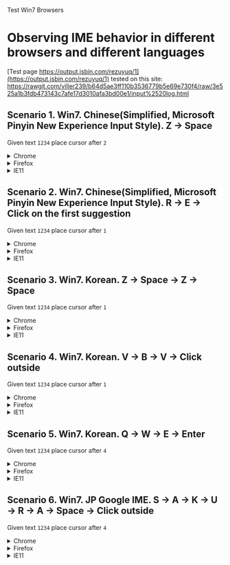 Test Win7 Browsers
# Observing IME behavior in different browsers and different languages

[Test page https://output.jsbin.com/rezuyuq/1](https://output.jsbin.com/rezuyuq/1)
tested on this site: https://rawgit.com/viller239/b64d5ae3ff110b3536779b5e69e730f4/raw/3e525a1b3fdb473143c7afe17d3010afa3bd00e1/input%2520log.html

## Scenario 1. Win7. Chinese(Simplified, Microsoft Pinyin New Experience Input Style). Z -> Space
Given text `1234` place cursor after `2`
<details><summary>Chrome</summary>
```1.   MutationObserver         'link  print log \n\n \n\[]        <br />
2.   selectionchange          'link  print log \n\n \n\[0,0]     <br />
3.   selectionchange          '1234'                   [2,2]     
1.   keydown                  '1234'                   [2,2]     {"keyCode":229,"key":"Process","code":"KeyZ"}<br />
2.   compositionstart         '1234'                   [2,2]     {"data":""}<br />
3.   compositionupdate        '1234'                   [2,2]     {"data":"z"}<br />
4.   input                    '12z34'                  [2,3]     <br />
5.   MutationObserver         '12z34'                  [2,3]     <br />
6.   selectionchange          '12z34'                  [3,3]     <br />
7.   selectionchange          '12z34'                  [3,3]     <br />
8.   keyup                    '12z34'                  [3,3]     {"keyCode":90,"key":"z","code":"KeyZ"}<br />
1.   keydown                  '12z34'                  [3,3]     {"keyCode":229,"key":"Process","code":"Space"}<br />
2.   compositionupdate        '12z34'                  [2,3]     {"data":"在"}<br />
3.   input                    '12在34'                  [2,3]     <br />
4.   MutationObserver         '12在34'                  [2,3]     <br />
5.   selectionchange          '12在34'                  [3,3]     <br />
6.   selectionchange          '12在34'                  [3,3]     <br />
7.   selectionchange          '12在34'                  [3,3]     <br />
8.   keyup                    '12在34'                  [3,3]     {"keyCode":32,"key":" ","code":"Space"}<br />
9.   compositionend           '12在34'                  [3,3]     {"data":"在"}```<br />
</details>
<details><summary>Firefox</summary>
```1.   MutationObserver         'link print log\n\n\n\n\n[1,1]     <br />
2.   selectionchange          '1234'                   [2,2]     <br />
3.   compositionstart         '1234'                   [2,2]     {"data":"","locale":""}<br />
4.   compositionupdate        '1234'                   [2,2]     {"data":"z","locale":""}<br />
5.   input                    '12z34'                  [3,3]     <br />
6.   MutationObserver         '12z34'                  [3,3]     <br />
7.   selectionchange          '12z34'                  [3,3]     <br />
8.   compositionupdate        '12z34'                  [3,3]     {"data":"在","locale":""}<br />
9.   input                    '12在34'                  [3,3]     <br />
10.  MutationObserver         '12在34'                  [3,3]     <br />
11.  compositionend           '12在34'                  [3,3]     {"data":"在","locale":""}<br />
12.  input                    '12在34'                  [3,3]     <br />
13.  MutationObserver         '12在34'                  [3,3]     <br />```
</details>
<details><summary>IE11</summary>
```1.   MutationObserver         'undefined'              []       <br /> 
2.   selectionchange          'link print log \n\n \n\n[0,0]     <br />
3.   selectionchange          '1234'                   [2,2]     <br />
1.   keydown                  '1234'                   [2,2]     {"keyCode":229,"key":"z"}<br />
2.   compositionstart         '1234'                   [2,2]     {"data":"","locale":"zh-CN"}<br />
3.   compositionupdate        '12z34'                  [3,3]     {"data":"z","locale":"zh-CN"}<br />
4.   MutationObserver         '12z34'                  [3,3]     <br />
5.   keyup                    '12z34'                  [3,3]     {"keyCode":90,"key":"z"}<br />
1.   keydown                  '12z34'                  [3,3]     {"keyCode":229,"key":"Spacebar"}<br />
2.   compositionupdate        '12在34'                  [3,3]     {"data":"在","locale":"zh-CN"}<br />
3.   MutationObserver         '12在34'                  [3,3]     <br />
4.   keyup                    '12在34'                  [3,3]     {"keyCode":32,"key":"Spacebar"}<br />
5.   compositionend           '12在34'                  [3,3]     {"data":"在","locale":"zh-CN"}<br />
6.   selectionchange          '12在34'                  [3,3]     <br />```
</details>

## Scenario 2. Win7. Chinese(Simplified, Microsoft Pinyin New Experience Input Style). R -> E -> Click on the first suggestion
Given text `1234` place cursor after `1`
<details><summary>Chrome</summary>
```1.   MutationObserver         'link  print log \n\n \n\[]        <br />
2.   selectionchange          '1234'                   [1,1]     <br />
1.   keydown                  '1234'                   [1,1]     {"keyCode":229,"key":"Process","code":"KeyR"}<br />
2.   compositionstart         '1234'                   [1,1]     {"data":""}<br />
3.   compositionupdate        '1234'                   [1,1]     {"data":"r"}<br />
4.   input                    '1r234'                  [1,2]     <br />
5.   MutationObserver         '1r234'                  [1,2]     <br />
6.   selectionchange          '1r234'                  [2,2]     <br />
7.   selectionchange          '1r234'                  [2,2]     <br />
8.   keyup                    '1r234'                  [2,2]     {"keyCode":82,"key":"r","code":"KeyR"}<br />
1.   keydown                  '1r234'                  [2,2]     {"keyCode":229,"key":"Process","code":"KeyE"}<br />
2.   compositionupdate        '1r234'                  [1,2]     {"data":"re"}<br />
3.   input                    '1re234'                 [1,3]     <br />
4.   MutationObserver         '1re234'                 [1,3]     <br />
5.   selectionchange          '1re234'                 [3,3]     <br />
6.   selectionchange          '1re234'                 [3,3]     <br />
7.   selectionchange          '1re234'                 [3,3]     <br />
8.   selectionchange          '1re234'                 [3,3]     <br />
9.   keyup                    '1re234'                 [3,3]     {"keyCode":69,"key":"e","code":"KeyE"}<br />
10.  compositionupdate        '1re234'                 [1,3]     {"data":"热"}<br />
11.  input                    '1热234'                  [1,2]     <br />
12.  MutationObserver         '1热234'                  [1,2]     <br />
13.  selectionchange          '1热234'                  [2,2]     <br />
14.  selectionchange          '1热234'                  [2,2]     <br />
15.  selectionchange          '1热234'                  [2,2]     <br />
16.  compositionend           '1热234'                  [2,2]     {"data":"热"}<br />```
</details>
<details><summary>Firefox</summary>
```1.   MutationObserver         'link print log\n\n\n\n\n[1,1]     <br />
2.   selectionchange          '1234'                   [1,1]     <br />
3.   compositionstart         '1234'                   [1,1]     {"data":"","locale":""}<br />
4.   compositionupdate        '1234'                   [1,1]     {"data":"r","locale":""}<br />
5.   input                    '1r234'                  [2,2]     <br />
6.   MutationObserver         '1r234'                  [2,2]     <br />
7.   selectionchange          '1r234'                  [2,2]     <br />
8.   compositionupdate        '1r234'                  [2,2]     {"data":"re","locale":""}<br />
9.   input                    '1re234'                 [3,3]     <br />
10.  MutationObserver         '1re234'                 [3,3]     <br />
11.  selectionchange          '1re234'                 [3,3]     <br />
12.  compositionupdate        '1re234'                 [3,3]     {"data":"热","locale":""}<br />
13.  input                    '1热234'                  [2,2]     <br />
14.  MutationObserver         '1热234'                  [2,2]     <br />
15.  selectionchange          '1热234'                  [2,2]     <br />
16.  compositionend           '1热234'                  [2,2]     {"data":"热","locale":""}<br />
17.  input                    '1热234'                  [2,2]     
18.  MutationObserver         '1热234'                  [2,2]   <br />```  
</details>
<details><summary>IE11</summary>
```1.   MutationObserver         'undefined'              []        <br />
2.   selectionchange          'link print log \n\n \n\n[0,0]     <br />
3.   selectionchange          '1234'                   [1,1]     <br />
1.   keydown                  '1234'                   [1,1]     {"keyCode":229,"key":"r"}<br />
2.   compositionstart         '1234'                   [1,1]     {"data":"","locale":"zh-CN"}<br />
3.   compositionupdate        '1r234'                  [2,2]     {"data":"r","locale":"zh-CN"}<br />
4.   MutationObserver         '1r234'                  [2,2]     <br />
5.   keyup                    '1r234'                  [2,2]     {"keyCode":82,"key":"r"}<br />
1.   keydown                  '1r234'                  [2,2]     {"keyCode":229,"key":"e"}<br />
2.   compositionupdate        '1re234'                 [3,3]     {"data":"re","locale":"zh-CN"}<br />
3.   MutationObserver         '1re234'                 [3,3]     <br />
4.   keyup                    '1re234'                 [3,3]     {"keyCode":69,"key":"e"}<br />
5.   compositionupdate        '1热234'                  [2,2]     {"data":"热","locale":"zh-CN"}<br />
6.   MutationObserver         '1热234'                  [2,2]     <br />
7.   compositionend           '1热234'                  [2,2]     {"data":"热","locale":"zh-CN"}<br />
8.   selectionchange          '1热234'                  [2,2]     <br />```
</details>

## Scenario 3. Win7. Korean. Z -> Space -> Z -> Space
Given text `1234` place cursor after `1`
<details><summary>Chrome</summary>
```1.   MutationObserver         'link  print log \n\n \n\[]        <br />
2.   selectionchange          '1234'                   [1,1]     <br />
1.   keydown                  '1234'                   [1,1]     {"keyCode":229,"key":"Process","code":"KeyZ"}<br />
2.   compositionstart         '1234'                   [1,1]     {"data":""}<br />
3.   compositionupdate        '1234'                   [1,1]     {"data":"ㅋ"}<br />
4.   input                    '1ㅋ234'                  [1,2]     <br />
5.   MutationObserver         '1ㅋ234'                  [1,2]     <br />
6.   keyup                    '1ㅋ234'                  [1,1]     {"keyCode":90,"key":"z","code":"KeyZ"}<br />
7.   selectionchange          '1ㅋ234'                  [1,1]     <br />
8.   selectionchange          '1ㅋ234'                  [1,1]     <br />
1.   keydown                  '1ㅋ234'                  [1,1]     {"keyCode":229,"key":"Process","code":"Space"}<br />
2.   compositionupdate        '1ㅋ234'                  [1,2]     {"data":"ㅋ"}<br />
3.   input                    '1ㅋ234'                  [2,2]     <br />
4.   compositionend           '1ㅋ234'                  [2,2]     {"data":"ㅋ"}<br />
1.   keydown                  '1ㅋ234'                  [2,2]     {"keyCode":32,"key":" ","code":"Space"}<br />
2.   keypress                 '1ㅋ234'                  [2,2]     {"charCode":32,"keyCode":32,"key":" ","code":"Space"}<br />
3.   input                    '1ㅋ 234'                 [3,3]     <br />
4.   MutationObserver         '1ㅋ 234'                 [3,3]     <br />
5.   selectionchange          '1ㅋ 234'                 [3,3]     <br />
6.   selectionchange          '1ㅋ 234'                 [3,3]     <br />
7.   selectionchange          '1ㅋ 234'                 [3,3]     <br />
8.   keyup                    '1ㅋ 234'                 [3,3]     {"keyCode":32,"key":" ","code":"Space"}<br />
1.   keydown                  '1ㅋ 234'                 [3,3]     {"keyCode":229,"key":"Process","code":"KeyZ"}<br />
2.   compositionstart         '1ㅋ 234'                 [3,3]     {"data":""}<br />
3.   compositionupdate        '1ㅋ 234'                 [3,3]     {"data":"ㅋ"}<br />
4.   input                    '1ㅋ ㅋ234'                [3,4]     <br />
5.   MutationObserver         '1ㅋ ㅋ234'                [3,4]     <br />
6.   selectionchange          '1ㅋ ㅋ234'                [3,3]     <br />
7.   selectionchange          '1ㅋ ㅋ234'                [3,3]     <br />
8.   keyup                    '1ㅋ ㅋ234'                [3,3]     {"keyCode":90,"key":"z","code":"KeyZ"}<br />
1.   keydown                  '1ㅋ ㅋ234'                [3,3]     {"keyCode":229,"key":"Process","code":"Space"}<br />
2.   compositionupdate        '1ㅋ ㅋ234'                [3,4]     {"data":"ㅋ"}<br />
3.   input                    '1ㅋ ㅋ234'                [4,4]     <br />
4.   compositionend           '1ㅋ ㅋ234'                [4,4]     {"data":"ㅋ"}<br />
1.   keydown                  '1ㅋ ㅋ234'                [4,4]     {"keyCode":32,"key":" ","code":"Space"}<br />
2.   keypress                 '1ㅋ ㅋ234'                [4,4]     {"charCode":32,"keyCode":32,"key":" ","code":"Space"}<br />
3.   input                    '1ㅋ ㅋ 234'               [5,5]     <br />
4.   MutationObserver         '1ㅋ ㅋ 234'               [5,5]     <br />
5.   selectionchange          '1ㅋ ㅋ 234'               [5,5]     <br />
6.   selectionchange          '1ㅋ ㅋ 234'               [5,5]     <br />
7.   selectionchange          '1ㅋ ㅋ 234'               [5,5]     <br />
8.   keyup                    '1ㅋ ㅋ 234'               [5,5]     {"keyCode":32,"key":" ","code":"Space"}<br />```
</details>
<details><summary>Firefox</summary>
```1.   MutationObserver         'link print log\n\n\n\n\n[1,1]     <br />
2.   selectionchange          '1234'                   [1,1]     <br />
3.   compositionstart         '1234'                   [1,1]     {"data":"","locale":""}<br />
4.   compositionupdate        '1234'                   [1,1]     {"data":"ㅋ","locale":""}<br />
5.   input                    '1ㅋ234'                  [2,2]     <br />
6.   MutationObserver         '1ㅋ234'                  [2,2]     <br />
7.   selectionchange          '1ㅋ234'                  [2,2]     <br />
8.   input                    '1ㅋ234'                  [2,2]     <br />
9.   MutationObserver         '1ㅋ234'                  [2,2]     <br />
10.  MutationObserver         '1ㅋ234'                  [2,2]     <br />
11.  compositionend           '1ㅋ234'                  [2,2]     {"data":"ㅋ","locale":""}<br />
12.  input                    '1ㅋ234'                  [2,2]     <br />
1.   keydown                  '1ㅋ234'                  [2,2]     {"keyCode":32,"key":" ","code":"Space"}<br />
2.   keypress                 '1ㅋ234'                  [2,2]     {"charCode":32,"keyCode":0,"key":" ","code":"Space"}<br />
3.   input                    '1ㅋ 234'                 [3,3]     <br />
4.   MutationObserver         '1ㅋ 234'                 [3,3]     <br />
5.   selectionchange          '1ㅋ 234'                 [3,3]     <br />
6.   keyup                    '1ㅋ 234'                 [3,3]     {"keyCode":32,"key":" ","code":"Space"}<br />
7.   compositionstart         '1ㅋ 234'                 [3,3]     {"data":"","locale":""}<br />
8.   compositionupdate        '1ㅋ 234'                 [3,3]     {"data":"ㅋ","locale":""}<br />
9.   input                    '1ㅋ ㅋ234'                [4,4]     <br />
10.  MutationObserver         '1ㅋ ㅋ234'                [4,4]     <br />
11.  selectionchange          '1ㅋ ㅋ234'                [4,4]     <br />
12.  input                    '1ㅋ ㅋ234'                [4,4]     <br />
13.  MutationObserver         '1ㅋ ㅋ234'                [4,4]     <br />
14.  MutationObserver         '1ㅋ ㅋ234'                [4,4]     <br />
15.  compositionend           '1ㅋ ㅋ234'                [4,4]     {"data":"ㅋ","locale":""}<br />
16.  input                    '1ㅋ ㅋ234'                [4,4]     <br />
1.   keydown                  '1ㅋ ㅋ234'                [4,4]     {"keyCode":32,"key":" ","code":"Space"}<br />
2.   keypress                 '1ㅋ ㅋ234'                [4,4]     {"charCode":32,"keyCode":0,"key":" ","code":"Space"}<br />
3.   input                    '1ㅋ ㅋ 234'               [5,5]     <br />
4.   MutationObserver         '1ㅋ ㅋ 234'               [5,5]     <br />
5.   selectionchange          '1ㅋ ㅋ 234'               [5,5]     <br />
6.   keyup                    '1ㅋ ㅋ 234'               [5,5]     {"keyCode":32,"key":" ","code":"Space"}<br />```
</details>
<details><summary>IE11</summary>
```1.   MutationObserver         'undefined'              []        <br />
2.   selectionchange          'link print log \n\n \n\n[0,0]     <br />
3.   selectionchange          '1234'                   [1,1]     <br />
1.   keydown                  '1ㅋ234'                  [2,2]     {"keyCode":229,"key":"z"}<br />
2.   compositionstart         '1ㅋ234'                  [2,2]     {"data":"ㅋ","locale":"ko-KR"}<br />
3.   selectionchange          '1ㅋ234'                  [1,2]     <br />
4.   compositionupdate        '1ㅋ234'                  [1,2]     {"data":"ㅋ","locale":"ko-KR"}<br />
5.   MutationObserver         '1ㅋ234'                  [1,2]     <br />
6.   keyup                    '1ㅋ234'                  [1,2]     {"keyCode":90,"key":"z"}<br />
1.   keydown                  '1ㅋ234'                  [1,2]     {"keyCode":229,"key":"Spacebar"}<br />
2.   selectionchange          '1ㅋ234'                  [2,2]     <br />
3.   compositionend           '1ㅋ234'                  [2,2]     {"data":"ㅋ","locale":"ko-KR"}<br />
1.   keydown                  '1ㅋ234'                  [2,2]     {"keyCode":32,"key":"Spacebar"}<br />
2.   keypress                 '1ㅋ234'                  [2,2]     {"charCode":32,"keyCode":32,"key":"Spacebar"}<br />
3.   MutationObserver         '1ㅋ 234'                 [3,3]     <br />
4.   keyup                    '1ㅋ 234'                 [3,3]     {"keyCode":32,"key":"Spacebar"}<br />
5.   keyup                    '1ㅋ 234'                 [3,3]     {"keyCode":32,"key":"Spacebar"}<br />
1.   keydown                  '1ㅋ ㅋ234'                [4,4]     {"keyCode":229,"key":"z"}<br />
2.   compositionstart         '1ㅋ ㅋ234'                [4,4]     {"data":"ㅋ","locale":"ko-KR"}<br />
3.   selectionchange          '1ㅋ ㅋ234'                [3,4]     <br />
4.   compositionupdate        '1ㅋ ㅋ234'                [3,4]     {"data":"ㅋ","locale":"ko-KR"}<br />
5.   MutationObserver         '1ㅋ ㅋ234'                [3,4]     <br />
6.   keyup                    '1ㅋ ㅋ234'                [3,4]     {"keyCode":90,"key":"z"}<br />
1.   keydown                  '1ㅋ ㅋ234'                [3,4]     {"keyCode":229,"key":"Spacebar"}<br />
2.   selectionchange          '1ㅋ ㅋ234'                [4,4]     <br />
3.   compositionend           '1ㅋ ㅋ234'                [4,4]     {"data":"ㅋ","locale":"ko-KR"}<br />
1.   keydown                  '1ㅋ ㅋ234'                [4,4]     {"keyCode":32,"key":"Spacebar"}<br />
2.   keypress                 '1ㅋ ㅋ234'                [4,4]     {"charCode":32,"keyCode":32,"key":"Spacebar"}<br />
3.   MutationObserver         '1ㅋ ㅋ 234'               [5,5]     <br />
4.   keyup                    '1ㅋ ㅋ 234'               [5,5]     {"keyCode":32,"key":"Spacebar"}<br />
5.   keyup                    '1ㅋ ㅋ 234'               [5,5]     {"keyCode":32,"key":"Spacebar"}<br />
6.   selectionchange          '1ㅋ ㅋ 234'               [5,5]    <br />```
</details>

## Scenario 4. Win7. Korean. V -> B -> V -> Click outside
Given text `1234` place cursor after `1`
<details><summary>Chrome</summary>
```1.   MutationObserver         'link  print log \n\n \n\[]        <br />
2.   selectionchange          '1234'                   [1,1]     <br />
1.   keydown                  '1234'                   [1,1]     {"keyCode":229,"key":"Process","code":"KeyV"}<br />
2.   compositionstart         '1234'                   [1,1]     {"data":""}<br />
3.   compositionupdate        '1234'                   [1,1]     {"data":"ㅍ"}<br />
4.   input                    '1ㅍ234'                  [1,2]     <br />
5.   MutationObserver         '1ㅍ234'                  [1,2]     <br />
6.   selectionchange          '1ㅍ234'                  [1,1]     <br />
7.   selectionchange          '1ㅍ234'                  [1,1]     <br />
8.   keyup                    '1ㅍ234'                  [1,1]     {"keyCode":86,"key":"v","code":"KeyV"}<br />
1.   keydown                  '1ㅍ234'                  [1,1]     {"keyCode":229,"key":"Process","code":"KeyB"}<br />
2.   compositionupdate        '1ㅍ234'                  [1,2]     {"data":"퓨"}<br />
3.   input                    '1퓨234'                  [1,2]     <br />
4.   MutationObserver         '1퓨234'                  [1,2]     <br />
5.   selectionchange          '1퓨234'                  [1,1]     <br />
6.   selectionchange          '1퓨234'                  [1,1]     <br />
7.   selectionchange          '1퓨234'                  [1,1]     <br />
8.   keyup                    '1퓨234'                  [1,1]     {"keyCode":66,"key":"b","code":"KeyB"}<br />
1.   keydown                  '1퓨234'                  [1,1]     {"keyCode":229,"key":"Process","code":"KeyV"}<br />
2.   compositionupdate        '1퓨234'                  [1,2]     {"data":"픂"}<br />
3.   input                    '1픂234'                  [1,2]     <br />
4.   MutationObserver         '1픂234'                  [1,2]     <br />
5.   selectionchange          '1픂234'                  [1,1]     <br />
6.   selectionchange          '1픂234'                  [1,1]     <br />
7.   selectionchange          '1픂234'                  [1,1]     <br />
8.   keyup                    '1픂234'                  [1,1]     {"keyCode":86,"key":"v","code":"KeyV"}<br />
9.   compositionupdate        '1픂234'                  [1,2]     {"data":""}<br />
10.  input                    '1234'                   [1,1]     <br />
11.  MutationObserver         '1234'                   [1,1]     <br />
12.  compositionend           '1234'                   [1,1]     {"data":""}<br />
13.  input                    '1픂234'                  [2,2]     <br />
14.  MutationObserver         '1픂234'                  [2,2]     <br />
15.  selectionchange          'link  print log \n\n \n\[0,0]     <br />
16.  selectionchange          'link  print log \n\n \n\[0,0]     <br />
17.  selectionchange          'link  print log \n\n \n\[0,0] <br />```
</details>
<details><summary>Firefox</summary>
```1.   MutationObserver         'link print log\n\n\n\n\n[1,1]     <br />
2.   selectionchange          '1234'                   [0,0]     <br />
3.   selectionchange          '1234'                   [1,1]     <br />
4.   compositionstart         '1234'                   [1,1]     {"data":"","locale":""}<br />
5.   compositionupdate        '1234'                   [1,1]     {"data":"ㅍ","locale":""}<br />
6.   input                    '1ㅍ234'                  [2,2]     <br />
7.   MutationObserver         '1ㅍ234'                  [2,2]     <br />
8.   selectionchange          '1ㅍ234'                  [2,2]     <br />
9.   compositionupdate        '1ㅍ234'                  [2,2]     {"data":"퓨","locale":""}<br />
10.  input                    '1퓨234'                  [2,2]     <br />
11.  MutationObserver         '1퓨234'                  [2,2]     <br />
12.  compositionupdate        '1퓨234'                  [2,2]     {"data":"픂","locale":""}<br />
13.  input                    '1픂234'                  [2,2]     <br />
14.  MutationObserver         '1픂234'                  [2,2]     <br />
15.  compositionend           '1픂234'                  [2,2]     {"data":"픂","locale":""}<br />
16.  input                    '1픂234'                  [2,2]     <br />
17.  MutationObserver         '1픂234'                  [2,2]     <br />
18.  selectionchange          'link print log\n\n\n\n\n[5,5]     <br />```
</details>
<details><summary>IE11</summary>
```1.   MutationObserver         'undefined'              []        <br />
2.   selectionchange          'link print log \n\n \n\n[0,0]     <br />
3.   selectionchange          '1234'                   [1,1]     <br />
1.   keydown                  '1ㅍ234'                  [2,2]     {"keyCode":229,"key":"v"}<br />
2.   compositionstart         '1ㅍ234'                  [2,2]     {"data":"ㅍ","locale":"ko-KR"}<br />
3.   selectionchange          '1ㅍ234'                  [1,2]     <br />
4.   compositionupdate        '1ㅍ234'                  [1,2]     {"data":"ㅍ","locale":"ko-KR"}<br />
5.   MutationObserver         '1ㅍ234'                  [1,2]     <br />
6.   keyup                    '1ㅍ234'                  [1,2]     {"keyCode":86,"key":"v"}<br />
1.   keydown                  '1ㅍ234'                  [1,2]     {"keyCode":229,"key":"b"}<br />
2.   selectionchange          '1퓨234'                  [1,2]     <br />
3.   compositionupdate        '1퓨234'                  [1,2]     {"data":"퓨","locale":"ko-KR"}<br />
4.   MutationObserver         '1퓨234'                  [1,2]     <br />
5.   keyup                    '1퓨234'                  [1,2]     {"keyCode":66,"key":"b"}<br />
1.   keydown                  '1퓨234'                  [1,2]     {"keyCode":229,"key":"v"}<br />
2.   selectionchange          '1픂234'                  [1,2]     <br />
3.   compositionupdate        '1픂234'                  [1,2]     {"data":"픂","locale":"ko-KR"}<br />
4.   MutationObserver         '1픂234'                  [1,2]     <br />
5.   keyup                    '1픂234'                  [1,2]     {"keyCode":86,"key":"v"}<br />
6.   selectionchange          '1픂234'                  [2,2]     <br />
7.   compositionupdate        '1픂234'                  [2,2]     {"data":"","locale":"ko-KR"}<br />
8.   selectionchange          '1픂234'                  [2,2]     <br />
9.   compositionend           'link print log \n\n \n\n[5,5]     {"data":"","locale":"ko-KR"}<br />```
</details>

## Scenario 5. Win7. Korean. Q -> W -> E -> Enter
Given text `1234` place cursor after `4`
<details><summary>Chrome</summary>
```1.   MutationObserver         'link  print log \n\n \n\[]        <br />
2.   selectionchange          '1234'                   [4,4]     <br />
1.   keydown                  '1234'                   [4,4]     {"keyCode":229,"key":"Process","code":"KeyQ"}<br />
2.   compositionstart         '1234'                   [4,4]     {"data":""}<br />
3.   compositionupdate        '1234'                   [4,4]     {"data":"ㅂ"}<br />
4.   input                    '1234ㅂ'                  [4,5]     <br />
5.   MutationObserver         '1234ㅂ'                  [4,5]     <br />
6.   selectionchange          '1234ㅂ'                  [4,4]     <br />
7.   selectionchange          '1234ㅂ'                  [4,4]     <br />
8.   keyup                    '1234ㅂ'                  [4,4]     {"keyCode":81,"key":"q","code":"KeyQ"}<br />
1.   keydown                  '1234ㅂ'                  [4,4]     {"keyCode":229,"key":"Process","code":"KeyW"}<br />
2.   compositionupdate        '1234ㅂ'                  [4,5]     {"data":"ㅂ"}<br />
3.   input                    '1234ㅂ'                  [5,5]     <br />
4.   compositionend           '1234ㅂ'                  [5,5]     {"data":"ㅂ"}<br />
5.   compositionstart         '1234ㅂ'                  [5,5]     {"data":""}<br />
6.   compositionupdate        '1234ㅂ'                  [5,5]     {"data":"ㅈ"}<br />
7.   input                    '1234ㅂㅈ'                 [5,6]     <br />
8.   MutationObserver         '1234ㅂㅈ'                 [5,6]     <br />
9.   selectionchange          '1234ㅂㅈ'                 [5,5]     <br />
10.  selectionchange          '1234ㅂㅈ'                 [5,5]     <br />
11.  selectionchange          '1234ㅂㅈ'                 [5,5]     <br />
12.  selectionchange          '1234ㅂㅈ'                 [5,5]     <br />
13.  keyup                    '1234ㅂㅈ'                 [5,5]     {"keyCode":87,"key":"w","code":"KeyW"}<br />
1.   keydown                  '1234ㅂㅈ'                 [5,5]     {"keyCode":229,"key":"Process","code":"KeyE"}<br />
2.   compositionupdate        '1234ㅂㅈ'                 [5,6]     {"data":"ㅈ"}<br />
3.   input                    '1234ㅂㅈ'                 [6,6]     <br />
4.   compositionend           '1234ㅂㅈ'                 [6,6]     {"data":"ㅈ"}<br />
5.   compositionstart         '1234ㅂㅈ'                 [6,6]     {"data":""}<br />
6.   compositionupdate        '1234ㅂㅈ'                 [6,6]     {"data":"ㄷ"}<br />
7.   input                    '1234ㅂㅈㄷ'                [6,7]     <br />
8.   MutationObserver         '1234ㅂㅈㄷ'                [6,7]     <br />
9.   selectionchange          '1234ㅂㅈㄷ'                [6,6]     <br />
10.  selectionchange          '1234ㅂㅈㄷ'                [6,6]     <br />
11.  selectionchange          '1234ㅂㅈㄷ'                [6,6]     <br />
12.  selectionchange          '1234ㅂㅈㄷ'                [6,6]     <br />
13.  keyup                    '1234ㅂㅈㄷ'                [6,6]     {"keyCode":69,"key":"e","code":"KeyE"}<br />
1.   keydown                  '1234ㅂㅈㄷ'                [6,6]     {"keyCode":229,"key":"Process","code":"Enter"}<br />
2.   compositionupdate        '1234ㅂㅈㄷ'                [6,7]     {"data":"ㄷ"}<br />
3.   input                    '1234ㅂㅈㄷ'                [7,7]     <br />
4.   compositionend           '1234ㅂㅈㄷ'                [7,7]     {"data":"ㄷ"}<br />
1.   keydown                  '1234ㅂㅈㄷ'                [7,7]     {"keyCode":13,"key":"Enter","code":"Enter"}<br />
2.   keypress                 '1234ㅂㅈㄷ'                [7,7]     {"charCode":13,"keyCode":13,"key":"Enter","code":"Enter"}<br />
3.   input                    '1234ㅂㅈㄷ\n\n'            [0,0]     <br />
4.   MutationObserver         '1234ㅂㅈㄷ\n\n'            [0,0]     <br />
5.   selectionchange          '1234ㅂㅈㄷ\n\n'            [0,0]     <br />
6.   selectionchange          '1234ㅂㅈㄷ\n\n'            [0,0]     <br />
7.   selectionchange          '1234ㅂㅈㄷ\n\n'            [0,0]     <br />
8.   keyup                    '1234ㅂㅈㄷ\n\n'            [0,0]     {"keyCode":13,"key":"Enter","code":"Enter"}<br />```
</details>
<details><summary>Firefox</summary>
```1.   MutationObserver         'link print log\n\n\n\n\n[1,1]     <br />
2.   selectionchange          '1234'                   [4,4]     <br />
3.   compositionstart         '1234'                   [4,4]     {"data":"","locale":""}<br />
4.   compositionupdate        '1234'                   [4,4]     {"data":"ㅂ","locale":""}<br />
5.   input                    '1234ㅂ'                  [5,5]     <br />
6.   MutationObserver         '1234ㅂ'                  [5,5]     <br />
7.   selectionchange          '1234ㅂ'                  [5,5]     <br />
8.   input                    '1234ㅂ'                  [5,5]     <br />
9.   MutationObserver         '1234ㅂ'                  [5,5]     <br />
10.  MutationObserver         '1234ㅂ'                  [5,5]     <br />
11.  compositionend           '1234ㅂ'                  [5,5]     {"data":"ㅂ","locale":""}<br />
12.  input                    '1234ㅂ'                  [5,5]     <br />
13.  compositionstart         '1234ㅂ'                  [5,5]     {"data":"","locale":""}<br />
14.  compositionupdate        '1234ㅂ'                  [5,5]     {"data":"ㅈ","locale":""}<br />
15.  input                    '1234ㅂㅈ'                 [6,6]     <br />
16.  MutationObserver         '1234ㅂㅈ'                 [6,6]     <br />
17.  selectionchange          '1234ㅂㅈ'                 [6,6]     <br />
18.  input                    '1234ㅂㅈ'                 [6,6]     <br />
19.  MutationObserver         '1234ㅂㅈ'                 [6,6]     <br />
20.  MutationObserver         '1234ㅂㅈ'                 [6,6]     <br />
21.  compositionend           '1234ㅂㅈ'                 [6,6]     {"data":"ㅈ","locale":""}<br />
22.  input                    '1234ㅂㅈ'                 [6,6]     <br />
23.  compositionstart         '1234ㅂㅈ'                 [6,6]     {"data":"","locale":""}<br />
24.  compositionupdate        '1234ㅂㅈ'                 [6,6]     {"data":"ㄷ","locale":""}<br />
25.  input                    '1234ㅂㅈㄷ'                [7,7]     <br />
26.  MutationObserver         '1234ㅂㅈㄷ'                [7,7]     <br />
27.  selectionchange          '1234ㅂㅈㄷ'                [7,7]     <br />
28.  input                    '1234ㅂㅈㄷ'                [7,7]     <br />
29.  MutationObserver         '1234ㅂㅈㄷ'                [7,7]     <br />
30.  MutationObserver         '1234ㅂㅈㄷ'                [7,7]     <br />
31.  compositionend           '1234ㅂㅈㄷ'                [7,7]     {"data":"ㄷ","locale":""}<br />
32.  input                    '1234ㅂㅈㄷ'                [7,7]     <br />
1.   keydown                  '1234ㅂㅈㄷ'                [7,7]     {"keyCode":13,"key":"Enter","code":"Enter"}<br />
2.   keypress                 '1234ㅂㅈㄷ'                [7,7]     {"charCode":0,"keyCode":13,"key":"Enter","code":"Enter"}<br />
3.   input                    '1234ㅂㅈㄷ\n\n'            [2,2]     <br />
4.   MutationObserver         '1234ㅂㅈㄷ\n\n'            [2,2]     <br />
5.   selectionchange          '1234ㅂㅈㄷ\n\n'            [2,2]     <br />
6.   keyup                    '1234ㅂㅈㄷ\n\n'            [2,2]     {"keyCode":13,"key":"Enter","code":"Enter"}```<br />
</details>
<details><summary>IE11</summary>
```1.   MutationObserver         'undefined'              []        <br />
2.   selectionchange          'link print log \n\n \n\n[0,0]     <br />
3.   selectionchange          '1234'                   [4,4]     <br />
1.   keydown                  '1234ㅂ'                  [5,5]     {"keyCode":229,"key":"q"}<br />
2.   compositionstart         '1234ㅂ'                  [5,5]     {"data":"ㅂ","locale":"ko-KR"}<br />
3.   selectionchange          '1234ㅂ'                  [4,5]     <br />
4.   compositionupdate        '1234ㅂ'                  [4,5]     {"data":"ㅂ","locale":"ko-KR"}<br />
5.   MutationObserver         '1234ㅂ'                  [4,5]     <br />
6.   keyup                    '1234ㅂ'                  [4,5]     {"keyCode":81,"key":"q"}<br />
1.   keydown                  '1234ㅂ'                  [4,5]     {"keyCode":229,"key":"w"}<br />
2.   selectionchange          '1234ㅂ'                  [5,5]     <br />
3.   compositionend           '1234ㅂㅈ'                 [6,6]     {"data":"ㅂ","locale":"ko-KR"}<br />
4.   compositionstart         '1234ㅂㅈ'                 [6,6]     {"data":"ㅈ","locale":"ko-KR"}<br />
5.   selectionchange          '1234ㅂㅈ'                 [5,6]     <br />
6.   compositionupdate        '1234ㅂㅈ'                 [5,6]     {"data":"ㅈ","locale":"ko-KR"}<br />
7.   MutationObserver         '1234ㅂㅈ'                 [5,6]     <br />
8.   keyup                    '1234ㅂㅈ'                 [5,6]     {"keyCode":87,"key":"w"}<br />
1.   keydown                  '1234ㅂㅈ'                 [5,6]     {"keyCode":229,"key":"e"}<br />
2.   selectionchange          '1234ㅂㅈ'                 [6,6]     <br />
3.   compositionend           '1234ㅂㅈㄷ'                [7,7]     {"data":"ㅈ","locale":"ko-KR"}<br />
4.   compositionstart         '1234ㅂㅈㄷ'                [7,7]     {"data":"ㄷ","locale":"ko-KR"}<br />
5.   selectionchange          '1234ㅂㅈㄷ'                [6,7]     <br />
6.   compositionupdate        '1234ㅂㅈㄷ'                [6,7]     {"data":"ㄷ","locale":"ko-KR"}<br />
7.   MutationObserver         '1234ㅂㅈㄷ'                [6,7]     <br />
8.   keyup                    '1234ㅂㅈㄷ'                [6,7]     {"keyCode":69,"key":"e"}<br />
1.   keydown                  '1234ㅂㅈㄷ'                [6,7]     {"keyCode":229,"key":"Enter"}<br />
2.   selectionchange          '1234ㅂㅈㄷ'                [7,7]     <br />
3.   compositionend           '1234ㅂㅈㄷ'                [7,7]     {"data":"ㄷ","locale":"ko-KR"}<br />
1.   keydown                  '1234ㅂㅈㄷ'                [7,7]     {"keyCode":13,"key":"Enter"}<br />
2.   keypress                 '1234ㅂㅈㄷ'                [7,7]     {"charCode":13,"keyCode":13,"key":"Enter"}<br />
3.   MutationObserver         '1234ㅂㅈㄷ'                [0,0]     <br />
4.   keyup                    '1234ㅂㅈㄷ'                [0,0]     {"keyCode":13,"key":"Enter"}<br />
5.   keyup                    '1234ㅂㅈㄷ'                [0,0]     {"keyCode":13,"key":"Enter"}<br />
6.   selectionchange          '1234ㅂㅈㄷ'                [0,0]    <br />```

</details>

## Scenario 6. Win7. JP Google IME. S -> A -> K -> U -> R -> A -> Space -> Click outside
Given text `1234` place cursor after `4`
<details><summary>Chrome</summary>
```1.   MutationObserver         'link  print log \n\n \n\[]        <br />
2.   selectionchange          '1234'                   [4,4]     <br />
1.   keydown                  '1234'                   [4,4]     {"keyCode":229,"key":"Process","code":"KeyS"}<br />
2.   compositionstart         '1234'                   [4,4]     {"data":""}<br />
3.   compositionupdate        '1234'                   [4,4]     {"data":"ｓ"}<br />
4.   input                    '1234ｓ'                  [4,5]     <br />
5.   MutationObserver         '1234ｓ'                  [4,5]     <br />
6.   selectionchange          '1234ｓ'                  [5,5]     <br />
7.   selectionchange          '1234ｓ'                  [5,5]     <br />
8.   keyup                    '1234ｓ'                  [5,5]     {"keyCode":83,"key":"s","code":"KeyS"}<br />
1.   keydown                  '1234ｓ'                  [5,5]     {"keyCode":229,"key":"Process","code":"KeyA"}<br />
2.   compositionupdate        '1234ｓ'                  [4,5]     {"data":"さ"}<br />
3.   input                    '1234さ'                  [4,5]     <br />
4.   MutationObserver         '1234さ'                  [4,5]     <br />
5.   selectionchange          '1234さ'                  [5,5]     <br />
6.   selectionchange          '1234さ'                  [5,5]     <br />
7.   selectionchange          '1234さ'                  [5,5]     <br />
8.   keyup                    '1234さ'                  [5,5]     {"keyCode":65,"key":"a","code":"KeyA"}<br />
1.   keydown                  '1234さ'                  [5,5]     {"keyCode":229,"key":"Process","code":"KeyK"}<br />
2.   compositionupdate        '1234さ'                  [4,5]     {"data":"さｋ"}<br />
3.   input                    '1234さｋ'                 [4,6]     <br />
4.   MutationObserver         '1234さｋ'                 [4,6]     <br />
5.   selectionchange          '1234さｋ'                 [6,6]     <br />
6.   selectionchange          '1234さｋ'                 [6,6]     <br />
7.   selectionchange          '1234さｋ'                 [6,6]     <br />
8.   selectionchange          '1234さｋ'                 [6,6]     <br />
9.   keyup                    '1234さｋ'                 [6,6]     {"keyCode":75,"key":"k","code":"KeyK"}<br />
1.   keydown                  '1234さｋ'                 [6,6]     {"keyCode":229,"key":"Process","code":"KeyU"}<br />
2.   compositionupdate        '1234さｋ'                 [4,6]     {"data":"さく"}<br />
3.   input                    '1234さく'                 [4,6]     <br />
4.   MutationObserver         '1234さく'                 [4,6]     <br />
5.   selectionchange          '1234さく'                 [6,6]     <br />
6.   selectionchange          '1234さく'                 [6,6]     <br />
7.   selectionchange          '1234さく'                 [6,6]     <br />
8.   keyup                    '1234さく'                 [6,6]     {"keyCode":85,"key":"u","code":"KeyU"}<br />
1.   keydown                  '1234さく'                 [6,6]     {"keyCode":229,"key":"Process","code":"KeyR"}<br />
2.   compositionupdate        '1234さく'                 [4,6]     {"data":"さくｒ"}<br />
3.   input                    '1234さくｒ'                [4,7]     <br />
4.   MutationObserver         '1234さくｒ'                [4,7]     <br />
5.   selectionchange          '1234さくｒ'                [7,7]     <br />
6.   selectionchange          '1234さくｒ'                [7,7]     <br />
7.   selectionchange          '1234さくｒ'                [7,7]     <br />
8.   selectionchange          '1234さくｒ'                [7,7]     <br />
9.   keyup                    '1234さくｒ'                [7,7]     {"keyCode":82,"key":"r","code":"KeyR"}<br />
1.   keydown                  '1234さくｒ'                [7,7]     {"keyCode":229,"key":"Process","code":"KeyA"}<br />
2.   compositionupdate        '1234さくｒ'                [4,7]     {"data":"さくら"}<br />
3.   input                    '1234さくら'                [4,7]     <br />
4.   MutationObserver         '1234さくら'                [4,7]     <br />
5.   selectionchange          '1234さくら'                [7,7]     <br />
6.   selectionchange          '1234さくら'                [7,7]     <br />
7.   selectionchange          '1234さくら'                [7,7]     <br />
8.   selectionchange          '1234さくら'                [7,7]     <br />
9.   keyup                    '1234さくら'                [7,7]     {"keyCode":65,"key":"a","code":"KeyA"}<br />
1.   keydown                  '1234さくら'                [7,7]     {"keyCode":229,"key":"Process","code":"Space"}<br />
2.   compositionupdate        '1234さくら'                [4,7]     {"data":"桜"}<br />
3.   input                    '1234桜'                  [4,5]     <br />
4.   MutationObserver         '1234桜'                  [4,5]     <br />
5.   selectionchange          '1234桜'                  [5,5]     <br />
6.   selectionchange          '1234桜'                  [5,5]     <br />
7.   selectionchange          '1234桜'                  [5,5]     <br />
8.   keyup                    '1234桜'                  [5,5]     {"keyCode":32,"key":" ","code":"Space"}<br />
9.   compositionend           '1234桜'                  [5,5]     {"data":"桜"}<br />
10.  selectionchange          'link  print log \n\n \n\[0,0]   <br />```
</details>
<details><summary>Firefox</summary>
```1.   MutationObserver         'link print log\n\n\n\n\n[1,1]     <br />
2.   selectionchange          '1234'                   [4,4]     <br />
3.   compositionstart         '1234'                   [4,4]     {"data":"","locale":""}<br />
4.   compositionupdate        '1234'                   [4,4]     {"data":"ｓ","locale":""}<br />
5.   input                    '1234ｓ'                  [5,5]     <br />
6.   MutationObserver         '1234ｓ'                  [5,5]     <br />
7.   selectionchange          '1234ｓ'                  [5,5]     <br />
8.   compositionupdate        '1234ｓ'                  [5,5]     {"data":"さ","locale":""}<br />
9.   input                    '1234さ'                  [5,5]     <br />
10.  MutationObserver         '1234さ'                  [5,5]     <br />
11.  compositionupdate        '1234さ'                  [5,5]     {"data":"さｋ","locale":""}<br />
12.  input                    '1234さｋ'                 [6,6]     <br />
13.  MutationObserver         '1234さｋ'                 [6,6]     <br />
14.  selectionchange          '1234さｋ'                 [6,6]     <br />
15.  compositionupdate        '1234さｋ'                 [6,6]     {"data":"さく","locale":""}<br />
16.  input                    '1234さく'                 [6,6]     <br />
17.  MutationObserver         '1234さく'                 [6,6]     <br />
18.  compositionupdate        '1234さく'                 [6,6]     {"data":"さくｒ","locale":""}<br />
19.  input                    '1234さくｒ'                [7,7]     <br />
20.  MutationObserver         '1234さくｒ'                [7,7]     <br />
21.  selectionchange          '1234さくｒ'                [7,7]     <br />
22.  compositionupdate        '1234さくｒ'                [7,7]     {"data":"さくら","locale":""}<br />
23.  input                    '1234さくら'                [7,7]     <br />
24.  MutationObserver         '1234さくら'                [7,7]     <br />
25.  compositionupdate        '1234さくら'                [7,7]     {"data":"桜","locale":""}<br />
26.  input                    '1234桜'                  [5,5]     <br />
27.  MutationObserver         '1234桜'                  [5,5]     <br />
28.  selectionchange          '1234桜'                  [5,5]     <br />
29.  compositionend           '1234桜'                  [5,5]     {"data":"桜","locale":""}<br />
30.  input                    '1234桜'                  [5,5]     <br />
31.  MutationObserver         '1234桜'                  [5,5]     <br />```
</details>
<details><summary>IE11</summary>
```1.   MutationObserver         'undefined'              []        <br />
2.   selectionchange          'link print log \n\n \n\n[0,0]     <br />
3.   selectionchange          '1234'                   [4,4]     <br />
1.   keydown                  '1234'                   [4,4]     {"keyCode":229,"key":"s"}<br />
2.   compositionstart         '1234'                   [4,4]     {"data":"","locale":"ja-JP"}<br />
3.   selectionchange          '1234ｓ'                  [5,5]     <br />
4.   compositionupdate        '1234ｓ'                  [5,5]     {"data":"ｓ","locale":"ja-JP"}<br />
5.   MutationObserver         '1234ｓ'                  [5,5]     <br />
6.   keyup                    '1234ｓ'                  [5,5]     {"keyCode":83,"key":"s"}<br />
1.   keydown                  '1234ｓ'                  [5,5]     {"keyCode":229,"key":"a"}<br />
2.   compositionupdate        '1234さ'                  [5,5]     {"data":"さ","locale":"ja-JP"}<br />
3.   MutationObserver         '1234さ'                  [5,5]     <br />
4.   keyup                    '1234さ'                  [5,5]     {"keyCode":65,"key":"a"}<br />
1.   keydown                  '1234さ'                  [5,5]     {"keyCode":229,"key":"k"}<br />
2.   compositionupdate        '1234さｋ'                 [6,6]     {"data":"さｋ","locale":"ja-JP"}<br />
3.   MutationObserver         '1234さｋ'                 [6,6]     <br />
4.   keyup                    '1234さｋ'                 [6,6]     {"keyCode":75,"key":"k"}<br />
1.   keydown                  '1234さｋ'                 [6,6]     {"keyCode":229,"key":"u"}<br />
2.   compositionupdate        '1234さく'                 [6,6]     {"data":"さく","locale":"ja-JP"}<br />
3.   MutationObserver         '1234さく'                 [6,6]     <br />
4.   keyup                    '1234さく'                 [6,6]     {"keyCode":85,"key":"u"}<br />
1.   keydown                  '1234さく'                 [6,6]     {"keyCode":229,"key":"r"}<br />
2.   compositionupdate        '1234さくｒ'                [7,7]     {"data":"さくｒ","locale":"ja-JP"}<br />
3.   MutationObserver         '1234さくｒ'                [7,7]     <br />
4.   keyup                    '1234さくｒ'                [7,7]     {"keyCode":82,"key":"r"}<br />
1.   keydown                  '1234さくｒ'                [7,7]     {"keyCode":229,"key":"a"}<br />
2.   compositionupdate        '1234さくら'                [7,7]     {"data":"さくら","locale":"ja-JP"}<br />
3.   MutationObserver         '1234さくら'                [7,7]     <br />
4.   keyup                    '1234さくら'                [7,7]     {"keyCode":65,"key":"a"}<br />
1.   keydown                  '1234さくら'                [7,7]     {"keyCode":229,"key":"Spacebar"}<br />
2.   compositionupdate        '1234桜'                  [5,5]     {"data":"桜","locale":"ja-JP"}<br />
3.   MutationObserver         '1234桜'                  [5,5]     <br />
4.   keyup                    '1234桜'                  [5,5]     {"keyCode":32,"key":"Spacebar"}<br />
5.   compositionend           '1234桜'                  [5,5]     {"data":"桜","locale":"ja-JP"}<br />
6.   selectionchange          '1234桜'                  [5,5]     <br />```
</details>
